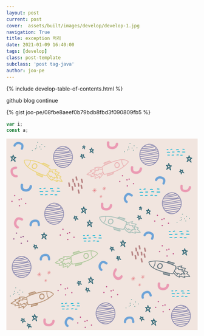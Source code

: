```yaml
---
layout: post
current: post
cover:  assets/built/images/develop/develop-1.jpg
navigation: True
title: exception 처리
date: 2021-01-09 16:40:00
tags: [develop]
class: post-template
subclass: 'post tag-java'
author: joo-pe
---
```


{% include develop-table-of-contents.html %}

github blog continue

{% gist joo-pe/08fbe8aeef0b79bdb8fbd3f090809fb5 %}

~~~javascript
var i;
const a;

~~~

![img_1.png](assets/built/images/ai/ai-1.png)